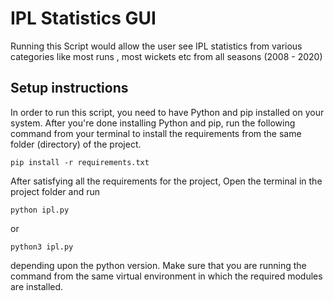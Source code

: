 # IPL Statistics GUI
Running this Script would allow the user see IPL statistics from various categories like most runs , most wickets etc from all seasons (2008 - 2020)

## Setup instructions
In order to run this script, you need to have Python and pip installed on your system. After you're done installing Python and pip, run the following command from your terminal to install the requirements from the same folder (directory) of the project.
```
pip install -r requirements.txt
```
After satisfying all the requirements for the project, Open the terminal in the project folder and run
```
python ipl.py
```
or
```
python3 ipl.py
```
depending upon the python version. Make sure that you are running the command from the same virtual environment in which the required modules are installed.

